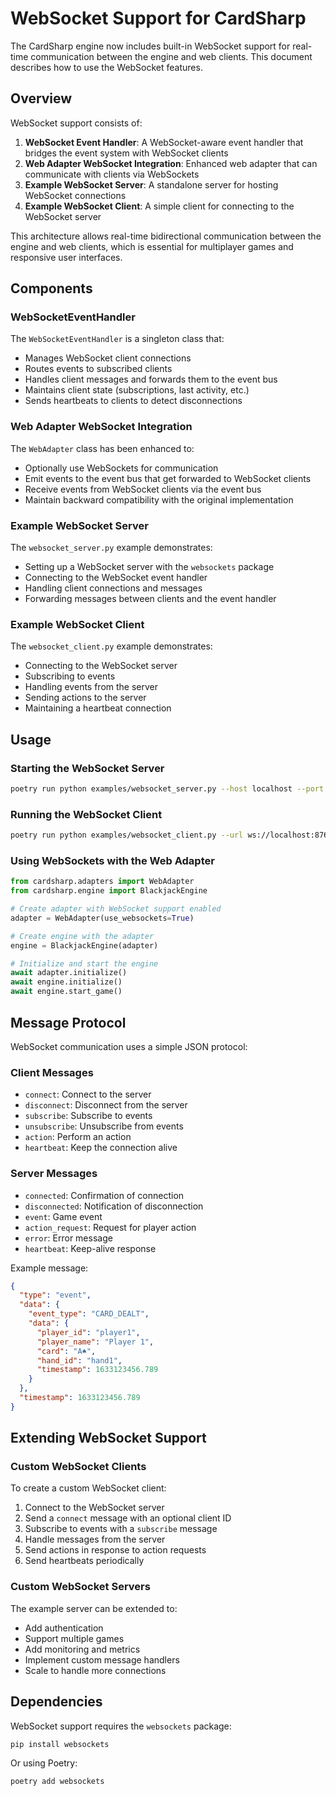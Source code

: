 # WebSocket Support for CardSharp

The CardSharp engine now includes built-in WebSocket support for real-time communication between the engine and web clients. This document describes how to use the WebSocket features.

## Overview

WebSocket support consists of:

1. **WebSocket Event Handler**: A WebSocket-aware event handler that bridges the event system with WebSocket clients
2. **Web Adapter WebSocket Integration**: Enhanced web adapter that can communicate with clients via WebSockets
3. **Example WebSocket Server**: A standalone server for hosting WebSocket connections
4. **Example WebSocket Client**: A simple client for connecting to the WebSocket server

This architecture allows real-time bidirectional communication between the engine and web clients, which is essential for multiplayer games and responsive user interfaces.

## Components

### WebSocketEventHandler

The `WebSocketEventHandler` is a singleton class that:

- Manages WebSocket client connections
- Routes events to subscribed clients
- Handles client messages and forwards them to the event bus
- Maintains client state (subscriptions, last activity, etc.)
- Sends heartbeats to clients to detect disconnections

### Web Adapter WebSocket Integration

The `WebAdapter` class has been enhanced to:

- Optionally use WebSockets for communication
- Emit events to the event bus that get forwarded to WebSocket clients
- Receive events from WebSocket clients via the event bus
- Maintain backward compatibility with the original implementation

### Example WebSocket Server

The `websocket_server.py` example demonstrates:

- Setting up a WebSocket server with the `websockets` package
- Connecting to the WebSocket event handler
- Handling client connections and messages
- Forwarding messages between clients and the event handler

### Example WebSocket Client

The `websocket_client.py` example demonstrates:

- Connecting to the WebSocket server
- Subscribing to events
- Handling events from the server
- Sending actions to the server
- Maintaining a heartbeat connection

## Usage

### Starting the WebSocket Server

```bash
poetry run python examples/websocket_server.py --host localhost --port 8765
```

### Running the WebSocket Client

```bash
poetry run python examples/websocket_client.py --url ws://localhost:8765
```

### Using WebSockets with the Web Adapter

```python
from cardsharp.adapters import WebAdapter
from cardsharp.engine import BlackjackEngine

# Create adapter with WebSocket support enabled
adapter = WebAdapter(use_websockets=True)

# Create engine with the adapter
engine = BlackjackEngine(adapter)

# Initialize and start the engine
await adapter.initialize()
await engine.initialize()
await engine.start_game()
```

## Message Protocol

WebSocket communication uses a simple JSON protocol:

### Client Messages

- `connect`: Connect to the server
- `disconnect`: Disconnect from the server
- `subscribe`: Subscribe to events
- `unsubscribe`: Unsubscribe from events
- `action`: Perform an action
- `heartbeat`: Keep the connection alive

### Server Messages

- `connected`: Confirmation of connection
- `disconnected`: Notification of disconnection
- `event`: Game event
- `action_request`: Request for player action
- `error`: Error message
- `heartbeat`: Keep-alive response

Example message:

```json
{
  "type": "event",
  "data": {
    "event_type": "CARD_DEALT",
    "data": {
      "player_id": "player1",
      "player_name": "Player 1",
      "card": "A♠",
      "hand_id": "hand1",
      "timestamp": 1633123456.789
    }
  },
  "timestamp": 1633123456.789
}
```

## Extending WebSocket Support

### Custom WebSocket Clients

To create a custom WebSocket client:

1. Connect to the WebSocket server
2. Send a `connect` message with an optional client ID
3. Subscribe to events with a `subscribe` message
4. Handle messages from the server
5. Send actions in response to action requests
6. Send heartbeats periodically

### Custom WebSocket Servers

The example server can be extended to:

- Add authentication
- Support multiple games
- Add monitoring and metrics
- Implement custom message handlers
- Scale to handle more connections

## Dependencies

WebSocket support requires the `websockets` package:

```bash
pip install websockets
```

Or using Poetry:

```bash
poetry add websockets
```